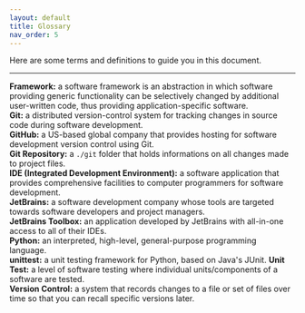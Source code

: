 ```yaml
---
layout: default
title: Glossary
nav_order: 5
---
```


Here are some terms and definitions to guide you in this document.

---

**Framework:** a software framework is an abstraction in which software providing generic functionality can be selectively changed by additional user-written code, thus providing application-specific software.    
**Git:** a distributed version-control system for tracking changes in source code during software development.    
**GitHub:** a US-based global company that provides hosting for software development version control using Git.   
**Git Repository:** a ```./git``` folder that holds informations on all changes made to project files.    
**IDE (Integrated Development Environment):** a software application that provides comprehensive facilities to computer programmers for software development.    
**JetBrains:** a software development company whose tools are targeted towards software developers and project managers.    
**JetBrains Toolbox:** an application developed by JetBrains with all-in-one access to all of their IDEs.    
**Python:** an interpreted, high-level, general-purpose programming language.    
**unittest:** a unit testing framework for Python, based on Java's JUnit.
**Unit Test:** a level of software testing where individual units/components of a software are tested.    
**Version Control:** a system that records changes to a file or set of files over time so that you can recall specific versions later.    
